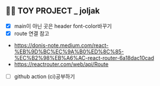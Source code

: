 ## 👩‍🎓 TOY PROJECT _ joljak
- [x] main이 아닌 곳은 header font-color바꾸기
- [x] route 연결 참고 
- https://donis-note.medium.com/react-%EB%9D%BC%EC%9A%B0%ED%8C%85-%EC%B2%98%EB%A6%AC-react-router-6a18dac10cad
-  https://reactrouter.com/web/api/Route
- [ ] github action (ci)공부하기



